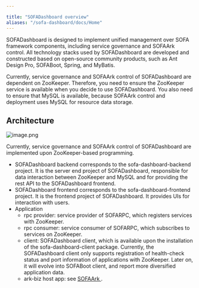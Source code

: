 ```yaml
---

title: "SOFADashboard overview"
aliases: "/sofa-dashboard/docs/Home"
---
```


SOFADashboard is designed to implement unified management over SOFA framework components, including service governance and SOFAArk control. All technology stacks used by SOFADashboard are developed and constructed based on open-source community products, such as Ant Design Pro, SOFABoot, Spring, and MyBatis.

Currently, service governance and SOFAArk control of SOFADashboard are dependent on ZooKeeper. Therefore, you need to ensure the ZooKeeper service is available when you decide to use SOFADashboard. You also need to ensure that MySQL is available, because SOFAArk control and deployment uses MySQL for resource data storage.

## Architecture

![image.png](https://img.alicdn.com/imgextra/i3/O1CN01qFO3qa282LVHXDfKH_!!6000000007874-2-tps-1040-548.png)

Currently, service governance and SOFAArk control of SOFADashboard are implemented upon ZooKeeper-based programming.

* SOFADashboard backend corresponds to the sofa-dashboard-backend project. It is the server end project of SOFADashboard, responsible for data interaction between ZooKeeper and MySQL and for providing the rest API to the SOFADashboard frontend.
* SOFADashboard frontend corresponds to the sofa-dashboard-frontend project. It is the frontend project of SOFADashboard. It provides UIs for interaction with users.
* Application
   * rpc provider: service provider of SOFARPC, which registers services with ZooKeeper.
   * rpc consumer: service consumer of SOFARPC, which subscribes to services on ZooKeeper.
   * client: SOFADashboard client, which is available upon the installation of the sofa-dashboard-client package. Currently, the SOFADashboard client only supports registration of health-check status and port information of applications with ZooKeeper. Later on, it will evolve into SOFABoot client, and report more diversified application data.
   * ark-biz host app: see [SOFAArk ](https://www.sofastack.tech/sofa-boot/docs/sofa-ark-ark-config).

